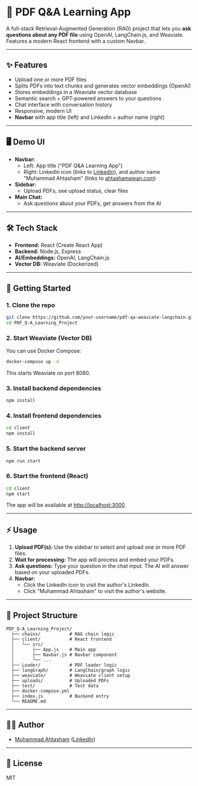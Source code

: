 # 📄 PDF Q&A Learning App

A full-stack Retrieval-Augmented Generation (RAG) project that lets you **ask questions about any PDF file** using OpenAI, LangChain.js, and Weaviate. Features a modern React frontend with a custom Navbar.

---

## ✨ Features

- Upload one or more PDF files
- Splits PDFs into text chunks and generates vector embeddings (OpenAI)
- Stores embeddings in a Weaviate vector database
- Semantic search + GPT-powered answers to your questions
- Chat interface with conversation history
- Responsive, modern UI
- **Navbar** with app title (left) and LinkedIn + author name (right)

---

## 🖥️ Demo UI

- **Navbar:**
  - Left: App title ("PDF Q&A Learning App")
  - Right: LinkedIn icon (links to [LinkedIn](https://www.linkedin.com/in/muhammadahtasham/)), and author name "Muhammad Ahtasham" (links to [ahtashamawan.com](https://atiiisham.vecel.app/))
- **Sidebar:**
  - Upload PDFs, see upload status, clear files
- **Main Chat:**
  - Ask questions about your PDFs, get answers from the AI

---

## 🛠️ Tech Stack

- **Frontend:** React (Create React App)
- **Backend:** Node.js, Express
- **AI/Embeddings:** OpenAI, LangChain.js
- **Vector DB:** Weaviate (Dockerized)

---

## 🚀 Getting Started

### 1. Clone the repo

```bash
git clone https://github.com/your-username/pdf-qa-weaviate-langchain.git
cd PDF_Q-A_Learning_Project
```

### 2. Start Weaviate (Vector DB)

You can use Docker Compose:

```bash
docker-compose up -d
```

This starts Weaviate on port 8080.

### 3. Install backend dependencies

```bash
npm install
```

### 4. Install frontend dependencies

```bash
cd client
npm install
```

### 5. Start the backend server

```bash
npm run start
```

### 6. Start the frontend (React)

```bash
cd client
npm start
```

The app will be available at [http://localhost:3000](http://localhost:3000)

---

## ⚡ Usage

1. **Upload PDF(s):** Use the sidebar to select and upload one or more PDF files.
2. **Wait for processing:** The app will process and embed your PDFs.
3. **Ask questions:** Type your question in the chat input. The AI will answer based on your uploaded PDFs.
4. **Navbar:**
   - Click the LinkedIn icon to visit the author's LinkedIn.
   - Click "Muhammad Ahtasham" to visit the author's website.

---

## 📂 Project Structure

```
PDF_Q-A_Learning_Project/
  ├── chains/           # RAG chain logic
  ├── client/           # React frontend
  │   └── src/
  │       ├── App.js    # Main app
  │       ├── Navbar.js # Navbar component
  │       └── ...
  ├── Loader/           # PDF loader logic
  ├── langGraph/        # LangChain/graph logic
  ├── weaviate/         # Weaviate client setup
  ├── uploads/          # Uploaded PDFs
  ├── test/             # Test data
  ├── docker-compose.yml
  ├── index.js          # Backend entry
  └── README.md
```

---

## 🧑‍💻 Author

- [Muhammad Ahtasham](https://atiiisham.vercel.app/) ([LinkedIn](https://www.linkedin.com/in/muhammadahtasham/))

---

## 📜 License

MIT
